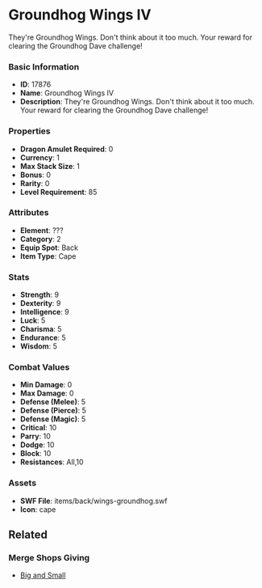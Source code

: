 # Groundhog Wings IV

They're Groundhog Wings. Don't think about it too much. Your reward for clearing the Groundhog Dave challenge!

### Basic Information

- **ID**: 17876
- **Name**: Groundhog Wings IV
- **Description**: They&#039;re Groundhog Wings. Don&#039;t think about it too much. Your reward for clearing the Groundhog Dave challenge!

### Properties

- **Dragon Amulet Required**: 0
- **Currency**: 1
- **Max Stack Size**: 1
- **Bonus**: 0
- **Rarity**: 0
- **Level Requirement**: 85

### Attributes

- **Element**: ???
- **Category**: 2
- **Equip Spot**: Back
- **Item Type**: Cape

### Stats

- **Strength**: 9
- **Dexterity**: 9
- **Intelligence**: 9
- **Luck**: 5
- **Charisma**: 5
- **Endurance**: 5
- **Wisdom**: 5

### Combat Values

- **Min Damage**: 0
- **Max Damage**: 0
- **Defense (Melee)**: 5
- **Defense (Pierce)**: 5
- **Defense (Magic)**: 5
- **Critical**: 10
- **Parry**: 10
- **Dodge**: 10
- **Block**: 10
- **Resistances**: All,10

### Assets

- **SWF File**: items/back/wings-groundhog.swf
- **Icon**: cape

## Related

### Merge Shops Giving

- [Big and Small](../merge-shops/287-big-and-small.md)

